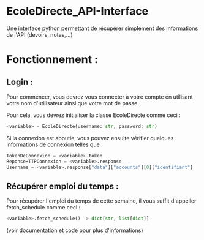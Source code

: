 # EcoleDirecte_API-Interface
Une interface python permettant de récupérer simplement des informations de l'API (devoirs, notes,...)

# Fonctionnement :
## Login :
Pour commencer, vous devrez vous connecter à votre compte en utilisant votre nom d'utilisateur ainsi que votre mot de passe.

Pour cela, vous devrez initialiser la classe EcoleDirecte comme ceci :
```py
<variable> = EcoleDirecte(username: str, password: str)
```
Si la connexion est aboutie, vous pouvez ensuite vérifier quelques informations de connexion telles que :
```py
TokenDeConnexion = <variable>.token
ReponseHTTPConnexion = <variable>.response
Username = <variable>.response["data"]["accounts"][0]["identifiant"]
```
## Récupérer emploi du temps :
Pour récupérer l'emploi du temps de cette semaine, il vous suffit d'appeller fetch_schedule comme ceci :
```py
<variable>.fetch_schedule() -> dict[str, list[dict]]
```
(voir documentation et code pour plus d'informations)
